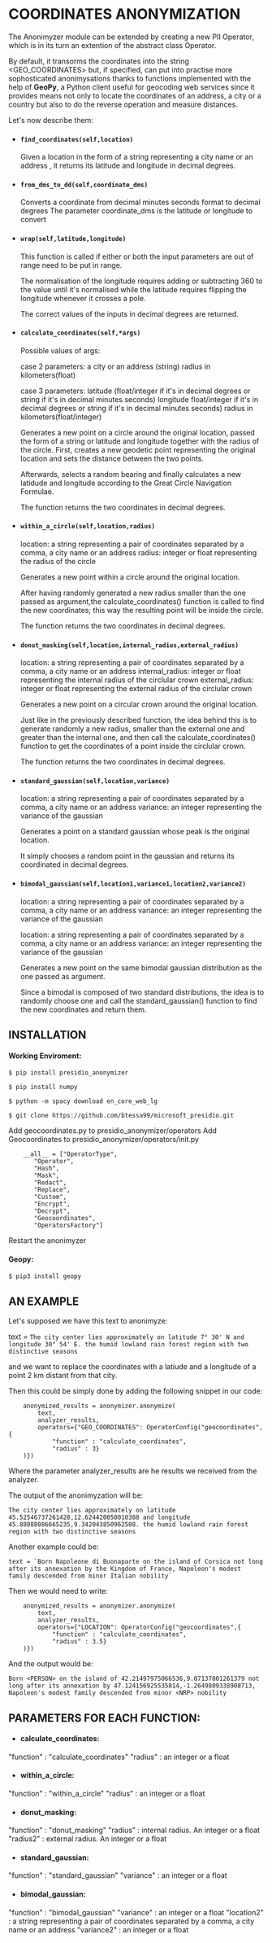
# COORDINATES ANONYMIZATION

The Anonimyzer module can be extended by creating a new PII Operator, which is in its turn an extention of the abstract class Operator.

By default, it transorms the coordinates into the string <GEO_COORDINATES> but, if specified, can put into practise more sophosticated anonimysations thanks to functions implemented with the help of **GeoPy**, a Python client useful for geocoding web services since it provides means not only to locate the coordinates of an address, a city or a country but also to do the reverse operation and measure distances.

Let's now describe them:

- #### `find_coordinates(self,location)` 

    Given a location in the form of a string representing a city name or an address , it returns its latitude and longitude in decimal degrees.
    
- #### `from_dms_to_dd(self,coordinate_dms)`
    
    Converts a coordinate from decimal minutes seconds format to decimal degrees
    The parameter coordinate_dms is the latitude or longitude to convert

- #### `wrap(self,latitude,longitude)`

    This function is called if either or both the input parameters are out of range need to be put in range. 

    The normalisation of the longitude requires adding or subtracting 360 to the value until it's normalised while the latitude requires flipping the longitude whenever it           crosses a pole.

    The correct values of the inputs in decimal degrees are returned.

- #### `calculate_coordinates(self,*args)`

    Possible values of args:
    
    case 2 parameters:
        a city or an address (string)
        radius in kilometers(float)

    case 3 parameters:
        latitude (float/integer if it's in decimal degrees or string if it's in decimal minutes seconds)
        longitude float/integer if it's in decimal degrees or string if it's in decimal minutes seconds)
        radius in kilometers(float/integer)
        

    Generates a new point on a circle around the original location, passed the form of a string or latitude and longitude together with the radius of the circle.
    First, creates a new geodetic point representing the original location and sets the distance between the two points.

    Afterwards, selects a random bearing and finally calculates a new latidude and longitude according to the Great Circle Navigation Formulae.

    The function returns the two coordinates in decimal degrees.

- #### `within_a_circle(self,location,radius)`

    location: a string representing a pair of coordinates separated by a comma, a city name or an address
    radius: integer or float representing the radius of the circle

    Generates a new point within a circle around the original location.
    
    After having randomly generated a new radius smaller than the one passed as argument,the calculate_coordinates() function is called to find the new coordinates; this way         the resulting point will be inside the circle.
    
    The function returns the two coordinates in decimal degrees.

- #### `donut_masking(self,location,internal_radius,external_radius)`

    location: a string representing a pair of coordinates separated by a comma, a city name or an address
    internal_radius: integer or float representing the internal radius of the circlular crown
    external_radius: integer or float representing the external radius of the circlular crown

    Generates a new point on a circular crown around the original location.
    
    Just like in the previously described function, the idea behind this is to generate randomly a new radius, smaller than the external one and greater than the internal one,       and then call the calculate_coordinates() function to get the coordinates of a point inside the circlular crown.
    
    The function returns the two coordinates in decimal degrees.

- #### `standard_gaussian(self,location,variance)`

  location: a string representing a pair of coordinates separated by a comma, a city name or an address
  variance: an integer representing the variance of the gaussian

  Generates a point on a standard gaussian whose peak is the original location.

  It simply chooses a random point in the gaussian and returns its coordinated in decimal degrees.

- #### `bimodal_gaussian(self,location1,variance1,location2,variance2)`
    
    
  location: a string representing a pair of coordinates separated by a comma, a city name or an address
  variance: an integer representing the variance of the gaussian


  location: a string representing a pair of coordinates separated by a comma, a city name or an address
  variance: an integer representing the variance of the gaussian

    Generates a new point on the same bimodal gaussian distribution as the one passed as argument.

    Since a bimodal is composed of two standard distributions, the idea is to randomly choose one and call the standard_gaussian() function to find the new coordinates and           return them.


 ## INSTALLATION

 #### Working Enviroment:

`$ pip install presidio_anonymizer`

`$ pip install numpy`

`$ python -m spacy download en_core_web_lg`

`$ git clone https://github.com/btessa99/microsoft_presidio.git`

Add geocoordinates.py to presidio_anonymizer/operators
Add Geocoordinates to presidio_anonymizer/operators/init.py

        __all__ = ["OperatorType",
           "Operator",
           "Hash",
           "Mask",
           "Redact",
           "Replace",
           "Custom",
           "Encrypt",
           "Decrypt",
           "Geocoordinates",
           "OperatorsFactory"]
   Restart the anonimyzer

 #### Geopy:

`$ pip3 install geopy`
    
## AN EXAMPLE
    
Let's supposed we have this text to anonimyze:

 text =  `The city center lies approximately on latitude 7° 30' N and longitude 30° 54' E. the humid lowland rain forest region with two distinctive seasons`

and we want to replace the coordinates with a latiude and a longitude of a point 2 km distant from that city.

Then this could be simply done by adding the following snippet in our code:

        anonymized_results = anonymizer.anonymize(
            text,
            analyzer_results,            
            operators={"GEO_COORDINATES": OperatorConfig("geocoordinates",{ 
                "function" : "calculate_coordinates",
                "radius" : 3}        
        )})

Where the parameter analyzer_results are he results we received from the analyzer.

The output of the anonimyzation will be:

 `The city center lies approximately on latitude 45.52546737261428,12.624420050010388 and longitude 45.88088086665235,9.342043850962508. the humid lowland rain forest region with two distinctive seasons`
 
 Another example could be:
 
    text = `Born Napoleone di Buonaparte on the island of Corsica not long after its annexation by the Kingdom of France, Napoleon's modest family descended from minor Italian nobility`

Then we would need to write:

        
        anonymized_results = anonymizer.anonymize(
            text,
            analyzer_results,            
            operators={"LOCATION": OperatorConfig("geocoordinates",{ 
                "function" : "calculate_coordinates",
                "radius" : 3.5}        
        )})
        
And the output would be:

`Born <PERSON> on the island of 42.21497975066536,9.07137801261379 not long after its annexation by 47.124156925535814,-1.2649809338908713, Napoleon's modest family descended from minor <NRP> nobility`
    
    
    
## PARAMETERS FOR EACH FUNCTION:

- #### calculate_coordinates:

"function" : "calculate_coordinates"
"radius" : an integer or a float
                
- #### within_a_circle:

"function" : "within_a_circle"
"radius" : an integer or a float
                
- #### donut_masking:

"function" : "donut_masking"
"radius" : internal radius. An integer or a float
"radius2" : external radius. An integer or a float
                
- #### standard_gaussian:

"function" : "standard_gaussian"
"variance" : an integer or a float
                
- #### bimodal_gaussian:

"function" : "bimodal_gaussian"
"variance" : an integer or a float
"location2" : a string representing a pair of coordinates separated by a comma, a city name or an address
"variance2" : an integer or a float


    
    
